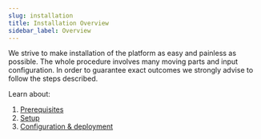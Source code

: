 ```yaml
---
slug: installation
title: Installation Overview
sidebar_label: Overview
---
```


We strive to make installation of the platform as easy and painless as possible. The whole procedure involves many moving parts and input configuration. In order to guarantee exact outcomes we strongly advise to follow the steps described.

Learn about:

1. [Prerequisites](prerequisites)
2. [Setup](setup)
3. [Configuration & deployment](configuration)
